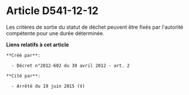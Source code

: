 # Article D541-12-12

Les critères de sortie du statut de déchet peuvent être fixés par l'autorité compétente pour une durée déterminée.

**Liens relatifs à cet article**

	**Créé par**:

	  - Décret n°2012-602 du 30 avril 2012 - art. 2

	**Cité par**:

	  - Arrêté du 19 juin 2015 (V)
